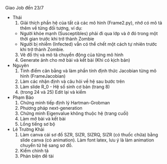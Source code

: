 Giao Job đến 23/7

- Thái
  1. Giải thích phần hệ của tất cả các mô hình (Frame2.py), nhớ có mô tả thêm về từng đối tượng, ví dụ:
  - Người khỏe mạnh (Susceptibles) phải đi qua lớp và ở đó trong một thời gian
trước khi trở thành Zombie
  - Người bị nhiễm (Infected) vẫn có thể chết một cách tự nhiên trước khi trở thành
Zombie.
  3. Vẽ đồ thị và mô tả chuyển động của từng mô hình
  4. Generate ảnh cho mở bài và kết bài (Khi có kịch bản)
- Nguyên
  1. Tính điểm cân bằng và làm phần tính định thức Jacobian từng mô hình (FrameJacobian)
  2. Làm các nhận định và câu hỏi về hệ sau bước trên
  3. Làm slide R_0 - Hệ số sinh cơ bản (trang 8)
  4. (trong 24 và 25) Edit lại và kiểm
- Phạm Bảo
  1. Chứng minh tiếp định lý Hartman-Grobman
  2. Phương pháp next-generation
  3. Chứng minh Eigenvalue không thuộc hệ (trang cuối)
  4. Làm mở bài và kết bài
  5. Lồng tiếng sơ bộ
- Lê Trường Khải
  1. Làm canva cái sơ đồ SZR, SIZR, SIZRQ, SIZR (có thuốc chữa) bằng slide canva (có animation). Làm font latex, lưu ý là làm animation chuyển từ hệ sang sơ đồ.
  2. Kiểm chính tả
  3. Phản biện đề tài
